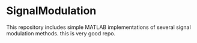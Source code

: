 # SignalModulation
This repository includes simple MATLAB implementations of several signal modulation methods.
this is very good repo.
